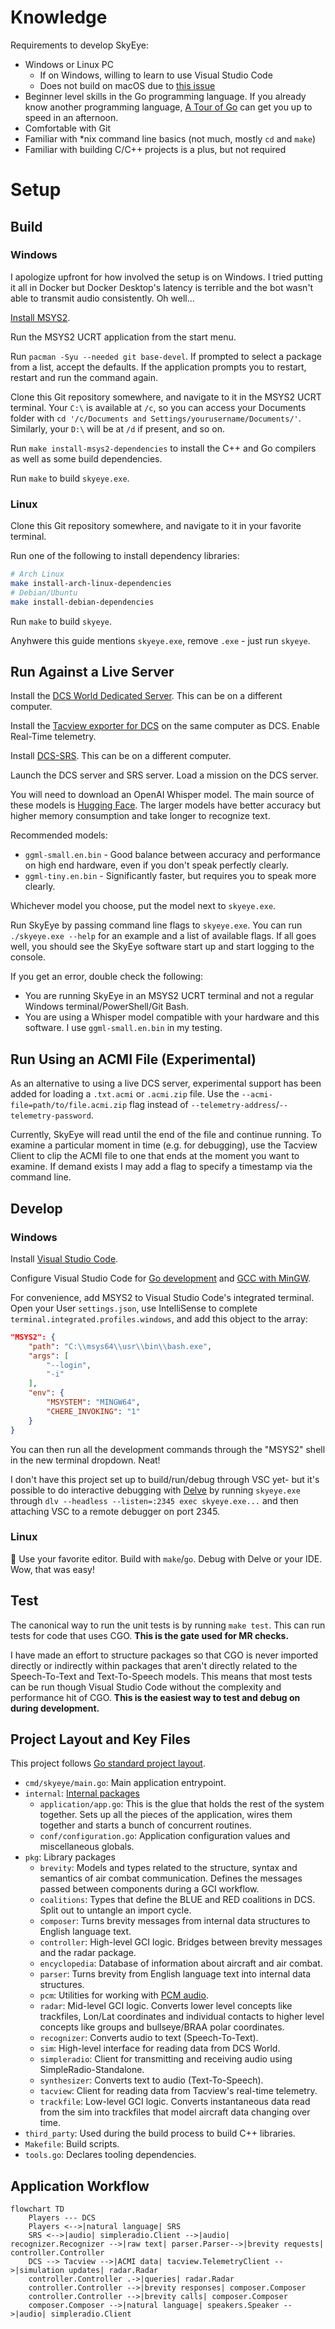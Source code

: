 # Knowledge

Requirements to develop SkyEye:

- Windows or Linux PC
  - If on Windows, willing to learn to use Visual Studio Code
  - Does not build on macOS due to [this issue](https://github.com/amitybell/piper/issues/1)
- Beginner level skills in the Go programming language. If you already know another programming language, [A Tour of Go](https://go.dev/tour) can get you up to speed in an afternoon.
- Comfortable with Git
- Familiar with *nix command line basics (not much, mostly `cd` and `make`)
- Familiar with building C/C++ projects is a plus, but not required

# Setup

## Build

### Windows

I apologize upfront for how involved the setup is on Windows. I tried putting it all in Docker but Docker Desktop's latency is terrible and the bot wasn't able to transmit audio consistently. Oh well...

[Install MSYS2](https://www.msys2.org/#installation).

Run the MSYS2 UCRT application from the start menu.

Run `pacman -Syu --needed git base-devel`. If prompted to select a package from a list, accept the defaults. If the application prompts you to restart, restart and run the command again.

Clone this Git repository somewhere, and navigate to it in the MSYS2 UCRT terminal. Your `C:\` is available at `/c`, so you can access your Documents folder with `cd '/c/Documents and Settings/yourusername/Documents/'`. Similarly, your `D:\` will be at `/d` if present, and so on.

Run `make install-msys2-dependencies` to install the C++ and Go compilers as well as some build dependencies.

Run `make` to build `skyeye.exe`.

### Linux

Clone this Git repository somewhere, and navigate to it in your favorite terminal.

Run one of the following to install dependency libraries:

```sh
# Arch Linux
make install-arch-linux-dependencies
# Debian/Ubuntu
make install-debian-dependencies
```

Run `make` to build `skyeye`.

Anyhwere this guide mentions `skyeye.exe`, remove `.exe` - just run `skyeye`.

## Run Against a Live Server

Install the [DCS World Dedicated Server](https://www.digitalcombatsimulator.com/en/downloads/world/server/). This can be on a different computer.

Install the [Tacview exporter for DCS](https://www.tacview.net/documentation/dcs/en/) on the same computer as DCS. Enable Real-Time telemetry.

Install [DCS-SRS](http://dcssimpleradio.com/). This can be on a different computer.

Launch the DCS server and SRS server. Load a mission on the DCS server.

You will need to download an OpenAI Whisper model. The main source of these models is [Hugging Face](https://huggingface.co/ggerganov/whisper.cpp/tree/main). The larger models have better accuracy but higher memory consumption and take longer to recognize text. 

Recommended models:

- `ggml-small.en.bin` - Good balance between accuracy and performance on high end hardware, even if you don't speak perfectly clearly.
- `ggml-tiny.en.bin` - Significantly faster, but requires you to speak more clearly.

Whichever model you choose, put the model next to `skyeye.exe`.

Run SkyEye by passing command line flags to `skyeye.exe`. You can run `./skyeye.exe --help` for an example and a list of available flags. If all goes well, you should see the SkyEye software start up and start logging to the console.

If you get an error, double check the following:

- You are running SkyEye in an MSYS2 UCRT terminal and not a regular Windows terminal/PowerShell/Git Bash.
- You are using a Whisper model compatible with your hardware and this software. I use `ggml-small.en.bin` in my testing.

## Run Using an ACMI File (Experimental)

As an alternative to using a live DCS server, experimental support has been added for loading a `.txt.acmi` or `.acmi.zip` file. Use the `--acmi-file=path/to/file.acmi.zip` flag instead of `--telemetry-address`/`--telemetry-password`.

Currently, SkyEye will read until the end of the file and continue running. To examine a particular moment in time (e.g. for debugging), use the Tacview Client to clip the ACMI file to one that ends at the moment you want to examine. If demand exists I may add a flag to specify a timestamp via the command line.

## Develop

### Windows

Install [Visual Studio Code](https://code.visualstudio.com/).

Configure Visual Studio Code for [Go development](https://learn.microsoft.com/en-us/azure/developer/go/configure-visual-studio-code) and [GCC with MinGW](https://code.visualstudio.com/docs/cpp/config-mingw).

For convenience, add MSYS2 to Visual Studio Code's integrated terminal. Open your User `settings.json`, use IntelliSense to complete `terminal.integrated.profiles.windows`, and add this object to the array:

```json
"MSYS2": {
    "path": "C:\\msys64\\usr\\bin\\bash.exe",
    "args": [
        "--login",
        "-i"
    ],
    "env": {
        "MSYSTEM": "MINGW64",
        "CHERE_INVOKING": "1"
    }
}
```

You can then run all the development commands through the "MSYS2" shell in the new terminal dropdown. Neat!

I don't have this project set up to build/run/debug through VSC yet- but it's possible to do interactive debugging with [Delve](https://github.com/go-delve/delve) by running `skyeye.exe` through `dlv --headless --listen=:2345 exec skyeye.exe...` and then attaching VSC to a remote debugger on port 2345.

### Linux

🐧 Use your favorite editor. Build with `make`/`go`. Debug with Delve or your IDE. Wow, that was easy!

## Test

The canonical way to run the unit tests is by running `make test`. This can run tests for code that uses CGO. **This is the gate used for MR checks.**

I have made an effort to structure packages so that CGO is never imported directly or indirectly within packages that aren't directly related to the Speech-To-Text and Text-To-Speech models. This means that most tests can be run though Visual Studio Code without the complexity and performance hit of CGO. **This is the easiest way to test and debug on during development.**

## Project Layout and Key Files

This project follows [Go standard project layout](https://github.com/golang-standards/project-layout).

- `cmd/skyeye/main.go`: Main application entrypoint.
- `internal`: [Internal packages](https://go.dev/doc/go1.4#internalpackages)
  - `application/app.go`: This is the glue that holds the rest of the system together. Sets up all the pieces of the application, wires them together and starts a bunch of concurrent routines.
  - `conf/configuration.go`: Application configuration values and miscellaneous globals.
- `pkg`: Library packages
  - `brevity`: Models and types related to the structure, syntax and semantics of air combat communication. Defines the messages passed between components during a GCI workflow.
  - `coalitions`: Types that define the BLUE and RED coalitions in DCS. Split out to untangle an import cycle.
  - `composer`: Turns brevity messages from internal data structures to English language text.
  - `controller`: High-level GCI logic. Bridges between brevity messages and the radar package.
  - `encyclopedia`: Database of information about aircraft and air combat.
  - `parser`: Turns brevity from English language text into internal data structures.
  - `pcm`: Utilities for working with [PCM audio](https://en.wikipedia.org/wiki/Pulse-code_modulation).
  - `radar`: Mid-level GCI logic. Converts lower level concepts like trackfiles, Lon/Lat coordinates and individual contacts to higher level concepts like groups and bullseye/BRAA polar coordinates.
  - `recognizer`: Converts audio to text (Speech-To-Text).
  - `sim`: High-level interface for reading data from DCS World.
  - `simpleradio`: Client for transmitting and receiving audio using SimpleRadio-Standalone.
  - `synthesizer`: Converts text to audio (Text-To-Speech).
  - `tacview`: Client for reading data from Tacview's real-time telemetry.
  - `trackfile`: Low-level GCI logic. Converts instantaneous data read from the sim into trackfiles that model aircraft data changing over time.
- `third_party`: Used during the build process to build C++ libraries.
- `Makefile`: Build scripts.
- `tools.go`: Declares tooling dependencies.

## Application Workflow

```mermaid
flowchart TD
    Players --- DCS
    Players <-->|natural language| SRS
    SRS <-->|audio| simpleradio.Client -->|audio| recognizer.Recognizer -->|raw text| parser.Parser-->|brevity requests| controller.Controller
    DCS --> Tacview -->|ACMI data| tacview.TelemetryClient -->|simulation updates| radar.Radar
    controller.Controller .->|queries| radar.Radar 
    controller.Controller -->|brevity responses| composer.Composer
    controller.Controller -->|brevity calls| composer.Composer
    composer.Composer -->|natural language| speakers.Speaker -->|audio| simpleradio.Client
```
